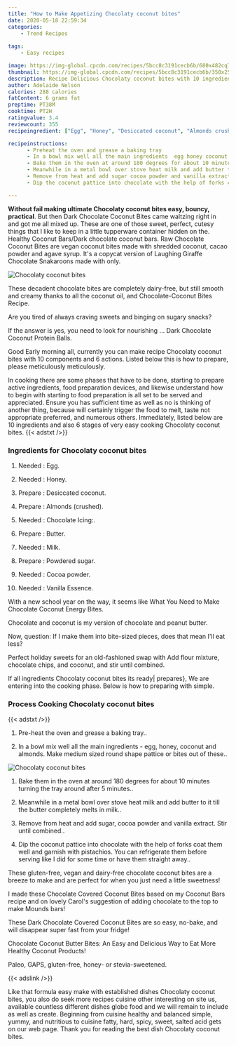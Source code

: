 ```yaml
---
title: "How to Make Appetizing Chocolaty coconut bites"
date: 2020-05-18 22:59:34
categories:
    - Trend Recipes
    
tags:
    - Easy recipes

image: https://img-global.cpcdn.com/recipes/5bcc8c3191cecb6b/680x482cq70/chocolaty-coconut-bites-recipe-main-photo.jpg
thumbnail: https://img-global.cpcdn.com/recipes/5bcc8c3191cecb6b/350x250cq70/chocolaty-coconut-bites-recipe-main-photo.jpg
description: Recipe Delicious Chocolaty coconut bites with 10 ingredients and 6 stages of easy cooking.
author: Adelaide Nelson
calories: 288 calories
fatContent: 6 grams fat
preptime: PT38M
cooktime: PT2H
ratingvalue: 3.4
reviewcount: 355
recipeingredient: ["Egg", "Honey", "Desiccated coconut", "Almonds crushed", "Chocolate Icing", "Butter", "Milk", "Powdered sugar", "Cocoa powder", "Vanilla Essence"]

recipeinstructions: 
      - Preheat the oven and grease a baking tray 
      - In a bowl mix well all the main ingredients  egg honey coconut and almondsMake medium sized round shape pattice or bites out of these 
      - Bake them in the oven at around 180 degrees for about 10 minutes turning the tray around after 5 minutes 
      - Meanwhile in a metal bowl over stove heat milk and add butter to it till the butter completely melts in milk 
      - Remove from heat and add sugar cocoa powder and vanilla extract Stir until combined 
      - Dip the coconut pattice into chocolate with the help of forks coat them well and garnish with pistachios You can refrigerate them before serving like I did for some time or have them straight away

---
```




**Without fail making ultimate Chocolaty coconut bites easy, bouncy, practical**. But then Dark Chocolate Coconut Bites came waltzing right in and got me all mixed up. These are one of those sweet, perfect, cutesy things that I like to keep in a little tupperware container hidden on the. Healthy Coconut Bars/Dark chocolate coconut bars. Raw Chocolate Coconut Bites are vegan coconut bites made with shredded coconut, cacao powder and agave syrup. It&#39;s a copycat version of Laughing Giraffe Chocolate Snakaroons made with only.


![Chocolaty coconut bites](https://img-global.cpcdn.com/recipes/5bcc8c3191cecb6b/680x482cq70/chocolaty-coconut-bites-recipe-main-photo.jpg "Chocolaty coconut bites")



These decadent chocolate bites are completely dairy-free, but still smooth and creamy thanks to all the coconut oil, and Chocolate-Coconut Bites Recipe.

Are you tired of always craving sweets and binging on sugary snacks?

If the answer is yes, you need to look for nourishing … Dark Chocolate Coconut Protein Balls.


Good Early morning all, currently you can make recipe Chocolaty coconut bites with 10 components and 6 actions. Listed below this is how to prepare, please meticulously meticulously.

In cooking there are some phases that have to be done, starting to prepare active ingredients, food preparation devices, and likewise understand how to begin with starting to food preparation is all set to be served and appreciated. Ensure you has sufficient time as well as no is thinking of another thing, because will certainly trigger the food to melt, taste not appropriate preferred, and numerous others. Immediately, listed below are 10 ingredients and also 6 stages of very easy cooking Chocolaty coconut bites.
{{< adstxt />}}

### Ingredients for Chocolaty coconut bites


1. Needed  : Egg.

1. Needed  : Honey.

1. Prepare  : Desiccated coconut.

1. Prepare  : Almonds (crushed).

1. Needed  : Chocolate Icing:.

1. Prepare  : Butter.

1. Needed  : Milk.

1. Prepare  : Powdered sugar.

1. Needed  : Cocoa powder.

1. Needed  : Vanilla Essence.


With a new school year on the way, it seems like What You Need to Make Chocolate Coconut Energy Bites.

Chocolate and coconut is my version of chocolate and peanut butter.

Now, question: If I make them into bite-sized pieces, does that mean I&#39;ll eat less?

Perfect holiday sweets for an old-fashioned swap with Add flour mixture, chocolate chips, and coconut, and stir until combined.


If all ingredients Chocolaty coconut bites its ready| prepares}, We are entering into the cooking phase. Below is how to preparing with simple.

### Process Cooking Chocolaty coconut bites

{{< adstxt />}}


1. Pre-heat the oven and grease a baking tray..



1. In a bowl mix well all the main ingredients - egg, honey, coconut and almonds.
Make medium sized round shape pattice or bites out of these..



![Chocolaty coconut bites](https://img-global.cpcdn.com/steps/f8e6af2ef9cb1a91/160x128cq70/chocolaty-coconut-bites-recipe-step-2-photo.jpg" "Chocolaty coconut bites")



1. Bake them in the oven at around 180 degrees for about 10 minutes turning the tray around after 5 minutes..



1. Meanwhile in a metal bowl over stove heat milk and add butter to it till the butter completely melts in milk..



1. Remove from heat and add sugar, cocoa powder and vanilla extract. Stir until combined..



1. Dip the coconut pattice into chocolate with the help of forks coat them well and garnish with pistachios. You can refrigerate them before serving like I did for some time or have them straight away..




These gluten-free, vegan and dairy-free chocolate coconut bites are a breeze to make and are perfect for when you just need a little sweetness!

I made these Chocolate Covered Coconut Bites based on my Coconut Bars recipe and on lovely Carol&#39;s suggestion of adding chocolate to the top to make Mounds bars!

These Dark Chocolate Covered Coconut Bites are so easy, no-bake, and will disappear super fast from your fridge!

Chocolate Coconut Butter Bites: An Easy and Delicious Way to Eat More Healthy Coconut Products!

Paleo, GAPS, gluten-free, honey- or stevia-sweetened.


{{< adslink />}}

Like that formula easy make with established dishes Chocolaty coconut bites, you also do seek more recipes cuisine other interesting on site us, available countless different dishes globe food and we will remain to include as well as create. Beginning from cuisine healthy and balanced simple, yummy, and nutritious to cuisine fatty, hard, spicy, sweet, salted acid gets on our web page. Thank you for reading the best dish Chocolaty coconut bites.
